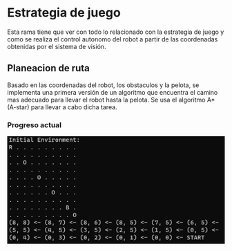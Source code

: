 # Estrategia de juego
Esta rama tiene que ver con todo lo relacionado con la estrategia de juego y como se realiza el control autonomo del robot a partir de las coordenadas obtenidas por el sistema de visión.

## Planeacion de ruta
Basado en las coordenadas del robot, los obstaculos y la pelota, se implementa una primera versión de un algoritmo que encuentra el camino mas adecuado para llevar el robot hasta la pelota. Se usa el algoritmo A* (A-star) para llevar a cabo dicha tarea.

### Progreso actual
<img src= "path_found.png">
